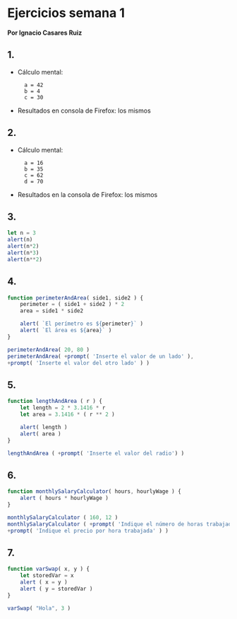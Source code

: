 # Ejercicios semana 1

__Por Ignacio Casares Ruiz__

## 1.

* Cálculo mental:

        a = 42
        b = 4
        c = 30

* Resultados en consola de Firefox: los mismos

## 2.

* Cálculo mental:

        a = 16
        b = 35
        c = 62
        d = 70

* Resultados en la consola de Firefox: los mismos

## 3.

```js
let n = 3
alert(n)
alert(n*2)
alert(n*3)
alert(n**2)
```

## 4.

```js
function perimeterAndArea( side1, side2 ) {
    perimeter = ( side1 + side2 ) * 2
    area = side1 * side2

    alert( `El perímetro es ${perimeter}` )
    alert( `El área es ${area}` )
}

perimeterAndArea( 20, 80 )
perimeterAndArea( +prompt( 'Inserte el valor de un lado' ), 
+prompt( 'Inserte el valor del otro lado' ) )
```

## 5.

```js
function lengthAndArea ( r ) {
    let length = 2 * 3.1416 * r
    let area = 3.1416 * ( r ** 2 )

    alert( length ) 
    alert( area )
}

lengthAndArea ( +prompt( 'Inserte el valor del radio') )
```

## 6.

```js
function monthlySalaryCalculator( hours, hourlyWage ) {
    alert ( hours * hourlyWage )
}

monthlySalaryCalculator ( 160, 12 )
monthlySalaryCalculator ( +prompt( 'Indique el número de horas trabajadas' ), 
+prompt( 'Indique el precio por hora trabajada' ) )
```

## 7.

```js
function varSwap( x, y ) {
    let storedVar = x
    alert ( x = y )
    alert ( y = storedVar )
}

varSwap( "Hola", 3 )
```